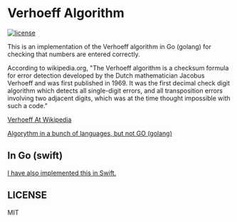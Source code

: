Verhoeff Algorithm
==================


[![license](http://img.shields.io/badge/license-MIT-red.svg?style=flat)](https://raw.githubusercontent.com/pschlump/Go-FTL/master/LICENSE)

This is an implementation of the Verhoeff algorithm in Go (golang) for checking
that numbers are entered correctly.

According to wikipedia.org, "The Verhoeff algorithm is a checksum
formula for error detection developed by the Dutch mathematician
Jacobus Verhoeff and was first published in 1969. It was the first
decimal check digit algorithm which detects all single-digit errors,
and all transposition errors involving two adjacent digits, which
was at the time thought impossible with such a code."

[Verhoeff At Wikipedia](https://en.wikipedia.org/wiki/Verhoeff_algorithm)

[Algorythm in a bunch of languages, but not GO (golang)](https://en.wikibooks.org/wiki/Algorithm_Implementation/Checksums/Verhoeff_Algorithm)

In Go (swift)
-------------

[I have also implemented this in Swift.](https://github.com/pschlump/verhoeff_swift)

LICENSE
-------

MIT


